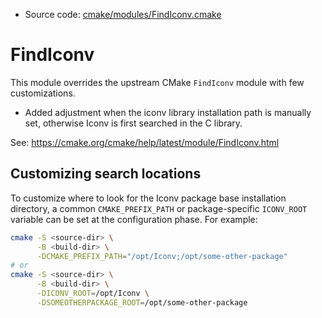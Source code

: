 <!-- This is auto-generated file. -->
* Source code: [cmake/modules/FindIconv.cmake](https://github.com/petk/php-build-system/blob/master/cmake/cmake/modules/FindIconv.cmake)

# FindIconv

This module overrides the upstream CMake `FindIconv` module with few
customizations.

* Added adjustment when the iconv library installation path is manually set,
  otherwise Iconv is first searched in the C library.

See: https://cmake.org/cmake/help/latest/module/FindIconv.html

## Customizing search locations

To customize where to look for the Iconv package base
installation directory, a common `CMAKE_PREFIX_PATH` or
package-specific `ICONV_ROOT` variable can be set at
the configuration phase. For example:

```sh
cmake -S <source-dir> \
      -B <build-dir> \
      -DCMAKE_PREFIX_PATH="/opt/Iconv;/opt/some-other-package"
# or
cmake -S <source-dir> \
      -B <build-dir> \
      -DICONV_ROOT=/opt/Iconv \
      -DSOMEOTHERPACKAGE_ROOT=/opt/some-other-package
```
